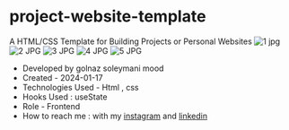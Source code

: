 # project-website-template
A HTML/CSS Template for Building Projects or Personal Websites
![1 jpg](https://github.com/Soleymanigolnaz/project-website-template/assets/139486149/e4623ca3-f425-49c9-9e01-a67db8d6e1d7)
![2 JPG](https://github.com/Soleymanigolnaz/project-website-template/assets/139486149/9c74912a-07e9-4033-8ea3-57076b4b836e)
![3 JPG](https://github.com/Soleymanigolnaz/project-website-template/assets/139486149/700c411a-61eb-4774-b0c1-8500b30c2b1b)
![4 JPG](https://github.com/Soleymanigolnaz/project-website-template/assets/139486149/01bc71eb-222a-41d3-a076-450c398a5c98)
![5 JPG](https://github.com/Soleymanigolnaz/project-website-template/assets/139486149/c22a16ef-6c8e-43c2-94f1-281cdaffbf38)
- Developed by golnaz soleymani mood
- Created - 2024-01-17
- Technologies Used - Html , css 
- Hooks Used : useState 
- Role - Frontend
- How to reach me : with my [instagram](https://www.instagram.com/soleymani_golnaz_web) and [linkedin](https://www.linkedin.com/in/golnaz-soleymani-mood)
